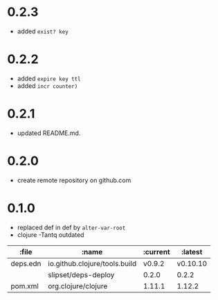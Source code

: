 # 0.2.3

* added `exist? key`

# 0.2.2

* added `expire key ttl`
* added `incr counter)`

# 0.2.1

* updated README.md.

# 0.2.0

* create remote repository on github.com

# 0.1.0

* replaced def in def by `alter-var-root`
* clojure -Tantq outdated

| :file    | :name                         | :current | :latest  |
|----------|-------------------------------|----------|----------|
| deps.edn | io.github.clojure/tools.build | v0.9.2   | v0.10.10 |
|          | slipset/deps-deploy           | 0.2.0    | 0.2.2    |
| pom.xml  | org.clojure/clojure           | 1.11.1   | 1.12.2   |

